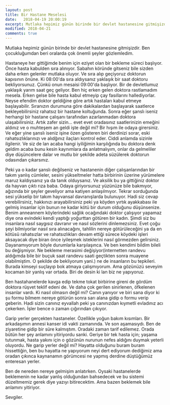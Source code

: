 ```yaml
---
layout: post
title: Bir Hastane Meselesi
date:   2018-04-19 20:00:19
excerpt: Mutlaka hepimiz günün birinde bir devlet hastanesine gitmişizdir. Ben çocukluğumdan beri oralarda çok önemli şeyler gözlemledim.
modified: 2018-04-21
comments: true
---
```


Mutlaka hepimiz günün birinde bir devlet hastanesine gitmişizdir. Ben çocukluğumdan beri oralarda çok önemli şeyler gözlemledim.

Hastaneye her gittiğimde benim için eziyet olan bir bekleme süreci başlıyor. Önce hasta kabulden sıra alınıyor. Sabahın köründe gitseniz bile sizden daha erken gelenler mutlaka oluyor. Ve sıra alıp geçiyoruz doktorun kapısının önüne. Ki 08:00'da sıra aldıysanız yaklaşık bir saat doktoru bekliyorsunuz. Çünkü onun mesaisi 09:00'da başlıyor. Bir de devletlumuz yaklaşık yarım saat geç geliyor. Ben hiç erken gelen doktora rastlamadım mesela. Erken gelse bile hasta kabul etmeyip çay fasıllarını hallediyorlar. Neyse efendim doktor geldiğine göre artık hastaları kabul etmeye başlayabilir. Sıranızın durumuna göre dakikalardan başlayarak saatlerce bekleyebilirsiniz rahatsız bir hastane koltuğunda. Sonra eğer şanslı iseniz herhangi bir hastane çalışanı tarafından azarlanmadan doktora ulaşabilirsiniz. Artık zafer sizin… evet evet oradasınız saatlerinizin emeğini aldınız ve o muhteşem an geldi işte değil mi? Bir hışım ile odaya girersiniz. Ve eğer yine şanslı iseniz işine özen gösteren biri derdinizi sorar, eski rahatsızlıklarınızı ve alıdğınız ilaçları kontrol eder. Ciddi anlamda sizinle ilgilenir. Ve siz de lan acaba hangi iyiliğimin karşılığında bu doktora denk geldim acaba bunu kesin kaynımlara da anlatmalıyım, onlar da gelmeliler diye düşüncelere dalar ve mutlu bir şekilde adeta süzülerek doktorun odasından çıkarsınız.

Peki ya o kadar şanslı değilseniz ve hastanenin diğer çalışanlarından bir takım yanlış cümleler, sesini yükseltmeler hatta birbirinin üzerine yürümelere maruz kaldıysanız ya da tanık olduysanız. Ve aksilik bu ya gittiğiniz doktor da hayvan çıktı rıza baba. Odaya giriyorsunuz yüzünüze bile bakmıyor, ağızında bir şeyler geveliyor ama katiyen anlaşılmıyor. Tekrar sorduğunda sesi yükselip bir takım hayvansal davranışlarda bulunuyor. Hadi siz cevap verebilirsiniz, hakkınızı arayabilirsiniz peki ya köyden yırtık ayakkabası ile gelmiş insanlar için bunun ne kadar kötü bir durum olduğunu düşünsenize. Benim anneannem köylerindeki sağlık ocağındaki doktor çalışıyor yapamaz diye ona evindeki kendi yaptığı yoğurttan götüren bir kadın. Şimdi siz bu insanlara nasıl saygısız davranır ve nasıl sözlerini dinlemezsiniz. Evet çoğu şeyi bilmiyorlar nasıl sıra alınacağını, tahlilin nereye götürüleceğini ya da en kötüsü rahatsızlar ve rahatsızlıkları devam ettiği sürece köydeki işleri aksayacak diye biran önce iyileşmek isteklerini nasıl görmezden gelirsiniz. Dayanamıyorum böyle durumlarla karşılaşınca. Ve ben kendimi bildim bileli bu değişmiyor. Ne bekleme merasimi değişiyor(internetten randevu aldığımda bile bir buçuk saat randevu saati geçtikten sonra muayene olabilmiştim. O şekilde de bekliyorum yani.) ne de insanların bu tepkileri. Burada kimseyi suçlayıp bok atmaya çalışmıyorum. Ama gözünüzü seveyim kocaman bir yanlış var ortada. Biri de desin ki lan biz ne yapıyoruz.

Ben hastahanelerde kavga edip tekme tokat birbirine gireni de gördüm doktora rüşvet teklif edeni de. Ve daha çok gerilen sinirlenen, öfkelenen insanlar vardı. Ki nasıl olmasın değil mi? Canın yanıyor ve biri sana diyor ki şu formu bilmem nereye götürün sonra sarı alana gidip o formu verip geberin. Hadi sizin canınız eyvallah peki ya canınızdan kıymetli evladınız acı çekerken. İşler bence o zaman çığırından çıkıyor.

Garip yerler gerçekten hastaneler. Özellikle yoğun bakım kısımları. Bir arkadaşımın annesi kanser idi vakti zamanında. Ve son aşamasıydı. Ben de ziyaretine gidip bir süre kalmıştım. Oradaki zaman tarif edilemez. Orada bütün her şey anlamını yitiriyordu sanki. Geriye bir tek hasta için; yaşama tutunmak, hasta yakını için o gözünün nurunun nefes aldığını duymak yeterli oluyordu. Ne garip yerler değil mi? Hayatta olduğunu buram buram hissettiğin, ben bu hayatta ne yapıyorum neyi dert ediyorum dediğimiz ama oradan çıkınca kaynanamın görümcesi ne yapmış derdine düştüğümüz enteresan yerler.

Ben de nereden nereye gelmişim anlatırken. Oysaki hastanelerde beklemenin ne kadar yanlış olduğundan bahsedecek ve bu sistemi düzeltmemiz gerek diye yazıyı bitirecektim. Ama bazen beklemek bile anlamını yitiriyor.

Sevgiler.
